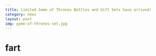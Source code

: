```yaml
---
title: Limited Game of Thrones Bottles and Gift Sets have arrived!
category: news
layout: post
img: game-of-thrones-set.jpg
---
```




# fart

